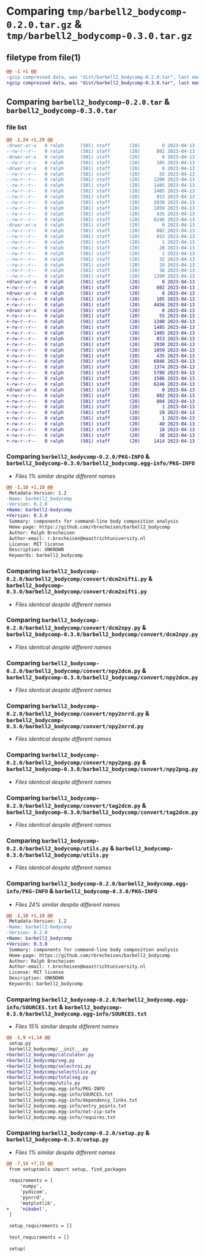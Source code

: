 # Comparing `tmp/barbell2_bodycomp-0.2.0.tar.gz` & `tmp/barbell2_bodycomp-0.3.0.tar.gz`

## filetype from file(1)

```diff
@@ -1 +1 @@
-gzip compressed data, was "dist/barbell2_bodycomp-0.2.0.tar", last modified: Thu Apr 13 10:44:28 2023, max compression
+gzip compressed data, was "dist/barbell2_bodycomp-0.3.0.tar", last modified: Thu Apr 13 11:39:22 2023, max compression
```

## Comparing `barbell2_bodycomp-0.2.0.tar` & `barbell2_bodycomp-0.3.0.tar`

### file list

```diff
@@ -1,24 +1,29 @@
-drwxr-xr-x   0 ralph      (501) staff       (20)        0 2023-04-13 10:44:28.337581 barbell2_bodycomp-0.2.0/
--rw-r--r--   0 ralph      (501) staff       (20)      802 2023-04-13 10:44:28.337397 barbell2_bodycomp-0.2.0/PKG-INFO
-drwxr-xr-x   0 ralph      (501) staff       (20)        0 2023-04-13 10:44:28.334753 barbell2_bodycomp-0.2.0/barbell2_bodycomp/
--rw-r--r--   0 ralph      (501) staff       (20)      105 2023-04-13 10:44:23.000000 barbell2_bodycomp-0.2.0/barbell2_bodycomp/__init__.py
-drwxr-xr-x   0 ralph      (501) staff       (20)        0 2023-04-13 10:44:28.337151 barbell2_bodycomp-0.2.0/barbell2_bodycomp/convert/
--rw-r--r--   0 ralph      (501) staff       (20)       55 2023-04-13 10:16:54.000000 barbell2_bodycomp-0.2.0/barbell2_bodycomp/convert/__init__.py
--rw-r--r--   0 ralph      (501) staff       (20)     2200 2023-04-13 10:16:54.000000 barbell2_bodycomp-0.2.0/barbell2_bodycomp/convert/dcm2nifti.py
--rw-r--r--   0 ralph      (501) staff       (20)     1485 2023-04-13 10:26:30.000000 barbell2_bodycomp-0.2.0/barbell2_bodycomp/convert/dcm2npy.py
--rw-r--r--   0 ralph      (501) staff       (20)     1405 2023-04-13 10:39:19.000000 barbell2_bodycomp-0.2.0/barbell2_bodycomp/convert/npy2dcm.py
--rw-r--r--   0 ralph      (501) staff       (20)      853 2023-04-13 10:16:54.000000 barbell2_bodycomp-0.2.0/barbell2_bodycomp/convert/npy2nrrd.py
--rw-r--r--   0 ralph      (501) staff       (20)     2030 2023-04-13 10:40:43.000000 barbell2_bodycomp-0.2.0/barbell2_bodycomp/convert/npy2png.py
--rw-r--r--   0 ralph      (501) staff       (20)     1059 2023-04-13 10:41:23.000000 barbell2_bodycomp-0.2.0/barbell2_bodycomp/convert/tag2dcm.py
--rw-r--r--   0 ralph      (501) staff       (20)      435 2023-04-13 10:41:41.000000 barbell2_bodycomp-0.2.0/barbell2_bodycomp/convert/tag2npy.py
--rw-r--r--   0 ralph      (501) staff       (20)     6246 2023-04-13 10:17:39.000000 barbell2_bodycomp-0.2.0/barbell2_bodycomp/utils.py
-drwxr-xr-x   0 ralph      (501) staff       (20)        0 2023-04-13 10:44:28.335848 barbell2_bodycomp-0.2.0/barbell2_bodycomp.egg-info/
--rw-r--r--   0 ralph      (501) staff       (20)      802 2023-04-13 10:44:28.000000 barbell2_bodycomp-0.2.0/barbell2_bodycomp.egg-info/PKG-INFO
--rw-r--r--   0 ralph      (501) staff       (20)      653 2023-04-13 10:44:28.000000 barbell2_bodycomp-0.2.0/barbell2_bodycomp.egg-info/SOURCES.txt
--rw-r--r--   0 ralph      (501) staff       (20)        1 2023-04-13 10:44:28.000000 barbell2_bodycomp-0.2.0/barbell2_bodycomp.egg-info/dependency_links.txt
--rw-r--r--   0 ralph      (501) staff       (20)       20 2023-04-13 10:44:28.000000 barbell2_bodycomp-0.2.0/barbell2_bodycomp.egg-info/entry_points.txt
--rw-r--r--   0 ralph      (501) staff       (20)        1 2023-04-13 10:43:22.000000 barbell2_bodycomp-0.2.0/barbell2_bodycomp.egg-info/not-zip-safe
--rw-r--r--   0 ralph      (501) staff       (20)       32 2023-04-13 10:44:28.000000 barbell2_bodycomp-0.2.0/barbell2_bodycomp.egg-info/requires.txt
--rw-r--r--   0 ralph      (501) staff       (20)       18 2023-04-13 10:44:28.000000 barbell2_bodycomp-0.2.0/barbell2_bodycomp.egg-info/top_level.txt
--rw-r--r--   0 ralph      (501) staff       (20)       38 2023-04-13 10:44:28.337637 barbell2_bodycomp-0.2.0/setup.cfg
--rw-r--r--   0 ralph      (501) staff       (20)     1399 2023-04-13 10:40:57.000000 barbell2_bodycomp-0.2.0/setup.py
+drwxr-xr-x   0 ralph      (501) staff       (20)        0 2023-04-13 11:39:22.294780 barbell2_bodycomp-0.3.0/
+-rw-r--r--   0 ralph      (501) staff       (20)      802 2023-04-13 11:39:22.294564 barbell2_bodycomp-0.3.0/PKG-INFO
+drwxr-xr-x   0 ralph      (501) staff       (20)        0 2023-04-13 11:39:22.290507 barbell2_bodycomp-0.3.0/barbell2_bodycomp/
+-rw-r--r--   0 ralph      (501) staff       (20)      105 2023-04-13 11:39:07.000000 barbell2_bodycomp-0.3.0/barbell2_bodycomp/__init__.py
+-rw-r--r--   0 ralph      (501) staff       (20)     4456 2023-04-13 11:13:27.000000 barbell2_bodycomp-0.3.0/barbell2_bodycomp/calculator.py
+drwxr-xr-x   0 ralph      (501) staff       (20)        0 2023-04-13 11:39:22.293900 barbell2_bodycomp-0.3.0/barbell2_bodycomp/convert/
+-rw-r--r--   0 ralph      (501) staff       (20)       55 2023-04-13 10:16:54.000000 barbell2_bodycomp-0.3.0/barbell2_bodycomp/convert/__init__.py
+-rw-r--r--   0 ralph      (501) staff       (20)     2200 2023-04-13 10:16:54.000000 barbell2_bodycomp-0.3.0/barbell2_bodycomp/convert/dcm2nifti.py
+-rw-r--r--   0 ralph      (501) staff       (20)     1485 2023-04-13 10:26:30.000000 barbell2_bodycomp-0.3.0/barbell2_bodycomp/convert/dcm2npy.py
+-rw-r--r--   0 ralph      (501) staff       (20)     1405 2023-04-13 10:39:19.000000 barbell2_bodycomp-0.3.0/barbell2_bodycomp/convert/npy2dcm.py
+-rw-r--r--   0 ralph      (501) staff       (20)      853 2023-04-13 10:16:54.000000 barbell2_bodycomp-0.3.0/barbell2_bodycomp/convert/npy2nrrd.py
+-rw-r--r--   0 ralph      (501) staff       (20)     2030 2023-04-13 10:40:43.000000 barbell2_bodycomp-0.3.0/barbell2_bodycomp/convert/npy2png.py
+-rw-r--r--   0 ralph      (501) staff       (20)     1059 2023-04-13 10:41:23.000000 barbell2_bodycomp-0.3.0/barbell2_bodycomp/convert/tag2dcm.py
+-rw-r--r--   0 ralph      (501) staff       (20)      435 2023-04-13 10:41:41.000000 barbell2_bodycomp-0.3.0/barbell2_bodycomp/convert/tag2npy.py
+-rw-r--r--   0 ralph      (501) staff       (20)     6046 2023-04-13 11:13:27.000000 barbell2_bodycomp-0.3.0/barbell2_bodycomp/seg.py
+-rw-r--r--   0 ralph      (501) staff       (20)     1374 2023-04-13 11:13:27.000000 barbell2_bodycomp-0.3.0/barbell2_bodycomp/selectroi.py
+-rw-r--r--   0 ralph      (501) staff       (20)     5788 2023-04-13 11:13:27.000000 barbell2_bodycomp-0.3.0/barbell2_bodycomp/selectslice.py
+-rw-r--r--   0 ralph      (501) staff       (20)     1586 2023-04-13 11:15:28.000000 barbell2_bodycomp-0.3.0/barbell2_bodycomp/totalseg.py
+-rw-r--r--   0 ralph      (501) staff       (20)     6246 2023-04-13 10:17:39.000000 barbell2_bodycomp-0.3.0/barbell2_bodycomp/utils.py
+drwxr-xr-x   0 ralph      (501) staff       (20)        0 2023-04-13 11:39:22.291948 barbell2_bodycomp-0.3.0/barbell2_bodycomp.egg-info/
+-rw-r--r--   0 ralph      (501) staff       (20)      802 2023-04-13 11:39:22.000000 barbell2_bodycomp-0.3.0/barbell2_bodycomp.egg-info/PKG-INFO
+-rw-r--r--   0 ralph      (501) staff       (20)      804 2023-04-13 11:39:22.000000 barbell2_bodycomp-0.3.0/barbell2_bodycomp.egg-info/SOURCES.txt
+-rw-r--r--   0 ralph      (501) staff       (20)        1 2023-04-13 11:39:22.000000 barbell2_bodycomp-0.3.0/barbell2_bodycomp.egg-info/dependency_links.txt
+-rw-r--r--   0 ralph      (501) staff       (20)       20 2023-04-13 11:39:22.000000 barbell2_bodycomp-0.3.0/barbell2_bodycomp.egg-info/entry_points.txt
+-rw-r--r--   0 ralph      (501) staff       (20)        1 2023-04-13 10:43:22.000000 barbell2_bodycomp-0.3.0/barbell2_bodycomp.egg-info/not-zip-safe
+-rw-r--r--   0 ralph      (501) staff       (20)       40 2023-04-13 11:39:22.000000 barbell2_bodycomp-0.3.0/barbell2_bodycomp.egg-info/requires.txt
+-rw-r--r--   0 ralph      (501) staff       (20)       18 2023-04-13 11:39:22.000000 barbell2_bodycomp-0.3.0/barbell2_bodycomp.egg-info/top_level.txt
+-rw-r--r--   0 ralph      (501) staff       (20)       38 2023-04-13 11:39:22.294844 barbell2_bodycomp-0.3.0/setup.cfg
+-rw-r--r--   0 ralph      (501) staff       (20)     1414 2023-04-13 11:38:29.000000 barbell2_bodycomp-0.3.0/setup.py
```

### Comparing `barbell2_bodycomp-0.2.0/PKG-INFO` & `barbell2_bodycomp-0.3.0/barbell2_bodycomp.egg-info/PKG-INFO`

 * *Files 1% similar despite different names*

```diff
@@ -1,10 +1,10 @@
 Metadata-Version: 1.2
-Name: barbell2_bodycomp
-Version: 0.2.0
+Name: barbell2-bodycomp
+Version: 0.3.0
 Summary: components for command-line body composition analysis
 Home-page: https://github.com/rbrecheisen/barbell2_bodycomp
 Author: Ralph Brecheisen
 Author-email: r.brecheisen@maastrichtuniversity.nl
 License: MIT license
 Description: UNKNOWN
 Keywords: barbell2_bodycomp
```

### Comparing `barbell2_bodycomp-0.2.0/barbell2_bodycomp/convert/dcm2nifti.py` & `barbell2_bodycomp-0.3.0/barbell2_bodycomp/convert/dcm2nifti.py`

 * *Files identical despite different names*

### Comparing `barbell2_bodycomp-0.2.0/barbell2_bodycomp/convert/dcm2npy.py` & `barbell2_bodycomp-0.3.0/barbell2_bodycomp/convert/dcm2npy.py`

 * *Files identical despite different names*

### Comparing `barbell2_bodycomp-0.2.0/barbell2_bodycomp/convert/npy2dcm.py` & `barbell2_bodycomp-0.3.0/barbell2_bodycomp/convert/npy2dcm.py`

 * *Files identical despite different names*

### Comparing `barbell2_bodycomp-0.2.0/barbell2_bodycomp/convert/npy2nrrd.py` & `barbell2_bodycomp-0.3.0/barbell2_bodycomp/convert/npy2nrrd.py`

 * *Files identical despite different names*

### Comparing `barbell2_bodycomp-0.2.0/barbell2_bodycomp/convert/npy2png.py` & `barbell2_bodycomp-0.3.0/barbell2_bodycomp/convert/npy2png.py`

 * *Files identical despite different names*

### Comparing `barbell2_bodycomp-0.2.0/barbell2_bodycomp/convert/tag2dcm.py` & `barbell2_bodycomp-0.3.0/barbell2_bodycomp/convert/tag2dcm.py`

 * *Files identical despite different names*

### Comparing `barbell2_bodycomp-0.2.0/barbell2_bodycomp/utils.py` & `barbell2_bodycomp-0.3.0/barbell2_bodycomp/utils.py`

 * *Files identical despite different names*

### Comparing `barbell2_bodycomp-0.2.0/barbell2_bodycomp.egg-info/PKG-INFO` & `barbell2_bodycomp-0.3.0/PKG-INFO`

 * *Files 24% similar despite different names*

```diff
@@ -1,10 +1,10 @@
 Metadata-Version: 1.2
-Name: barbell2-bodycomp
-Version: 0.2.0
+Name: barbell2_bodycomp
+Version: 0.3.0
 Summary: components for command-line body composition analysis
 Home-page: https://github.com/rbrecheisen/barbell2_bodycomp
 Author: Ralph Brecheisen
 Author-email: r.brecheisen@maastrichtuniversity.nl
 License: MIT license
 Description: UNKNOWN
 Keywords: barbell2_bodycomp
```

### Comparing `barbell2_bodycomp-0.2.0/barbell2_bodycomp.egg-info/SOURCES.txt` & `barbell2_bodycomp-0.3.0/barbell2_bodycomp.egg-info/SOURCES.txt`

 * *Files 15% similar despite different names*

```diff
@@ -1,9 +1,14 @@
 setup.py
 barbell2_bodycomp/__init__.py
+barbell2_bodycomp/calculator.py
+barbell2_bodycomp/seg.py
+barbell2_bodycomp/selectroi.py
+barbell2_bodycomp/selectslice.py
+barbell2_bodycomp/totalseg.py
 barbell2_bodycomp/utils.py
 barbell2_bodycomp.egg-info/PKG-INFO
 barbell2_bodycomp.egg-info/SOURCES.txt
 barbell2_bodycomp.egg-info/dependency_links.txt
 barbell2_bodycomp.egg-info/entry_points.txt
 barbell2_bodycomp.egg-info/not-zip-safe
 barbell2_bodycomp.egg-info/requires.txt
```

### Comparing `barbell2_bodycomp-0.2.0/setup.py` & `barbell2_bodycomp-0.3.0/setup.py`

 * *Files 1% similar despite different names*

```diff
@@ -7,14 +7,15 @@
 from setuptools import setup, find_packages
 
 requirements = [
     'numpy',
     'pydicom',
     'pynrrd',
     'matplotlib',
+    'nibabel',
 ]
 
 setup_requirements = []
 
 test_requirements = []
 
 setup(
```


